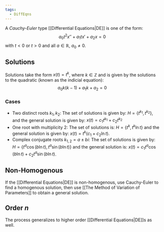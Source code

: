 ```yaml
---
tags:
  - DiffEqns
---
```

A *Cauchy-Euler* type [[Differential Equations|DE]] is one of the form:
$$a_{0}t^{2}x''+a_{1}tx'+a_{2}x=0$$
with $t<0$ or $t>0$ and all $a\in\mathbb{R}$, $a_{0}\neq 0$. 
## Solutions
Solutions take the form $x(t)=t^{k}$, where $k\in\mathbb{Z}$ and is given by the solutions to the quadratic (known as the indicial equation):
$$a_{0}k(k-1)+a_{1}k+a_{2}=0$$
### Cases
- Two distinct roots $k_{1},k_{2}$:
        The set of solutions is given by: $H=\{ t^{k_{1}},t^{k_{2}} \}$, and the general solution is given by:
        $x(t)=c_{1}t^{k_{1}}+c_{2}t^{k_{2}}$
- One root with multiplicity 2:
        The set of solutions is: $H= \{ t^{k}, t^{k}\ln t \}$ and the general solution is given by: $x(t)=t^{k}(c_{1}+c_{2}\ln t)$.
- Complex conjugate roots $k_{1,2}=a\pm bi$:
        The set of solutions is given by: $H=\{t^{a}\cos(b\ln t), t^{a}\sin (b\ln t)\}$ and the general solution is: $x(t)=c_{1}t^{a}\cos (b\ln t)+c_{2}t^{a}\sin(b\ln t)$.
## Non-Homogenous
If the [[Differential Equations|DE]] is non-homogenous, use Cauchy-Euler to find a homogenous solution, then use [[The Method of Variation of Parameters]] to obtain a general solution.
## Order $n$
The process generalizes to higher order [[Differential Equations|DE]]s as well.